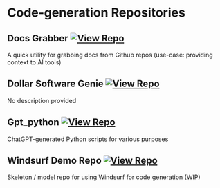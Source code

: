 # Code-generation Repositories

## Docs Grabber [![View Repo](https://img.shields.io/badge/view-repo-green)](https://github.com/danielrosehill/Docs-Grabber)
A quick utility for grabbing docs from Github repos (use-case: providing context to AI tools)

## Dollar Software Genie [![View Repo](https://img.shields.io/badge/view-repo-green)](https://github.com/danielrosehill/Dollar-Software-Genie)
No description provided

## Gpt_python [![View Repo](https://img.shields.io/badge/view-repo-green)](https://github.com/danielrosehill/GPT_Python)
ChatGPT-generated Python scripts for various purposes

## Windsurf Demo Repo [![View Repo](https://img.shields.io/badge/view-repo-green)](https://github.com/danielrosehill/Windsurf-Demo-Repo)
Skeleton / model repo for using Windsurf for code generation (WIP)

